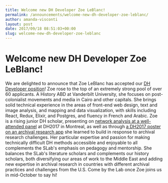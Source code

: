 ```yaml
---
title: Welcome new DH Developer Zoe LeBlanc!
permalink: /announcements/welcome-new-dh-developer-zoe-leblanc/
author: amanda-visconti
layout: post
date: 2017/09/18 08:51:03+00:00
slug: welcome-new-dh-developer-zoe-leblanc
---
```


# Welcome new DH Developer Zoe LeBlanc!

We are delighted to announce that Zoe LeBlanc has accepted our [DH Developer position](/announcements/job-opening-curious-about-focusing-on-dh-development/)! Zoe rose to the top of an extremely strong pool of over 60 applicants. A History ABD at Vanderbilt University, she focuses on post-colonialist movements and media in Cairo and other capitals. She brings solid technical experience in the areas of front-end web design, text and image analysis, and mapping and data visualization, with skills including React, Redux, Elixir, and Postgres, and fluency in French and Arabic. Zoe is a rising junior DH scholar, presenting on [network analysis at a well-attended panel](https://dh2017.adho.org/abstracts/428/428.pdf) at DH2017 in Montreal, as well as through [a DH2017 poster on an archival research app](https://dh2017.adho.org/abstracts/548/548.pdf) she learned to build in response to archival research challenges. Her particular expertise and passion for making technically difficult DH methods accessible and enjoyable to all complements the SLab's emphasis on pedagogy and mentorship. She balances the SLab's literature scholars and complements our history scholars, both diversifying our areas of work to the Middle East and adding new expertise in archival research in countries with different archival practices and challenges from the U.S. Come by the Lab once Zoe joins us in mid-October to say hi!